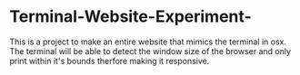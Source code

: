 # Terminal-Website-Experiment-

This is a project to make an entire website that mimics the terminal in osx. The terminal will be able to detect the window size of the browser and only print within it's bounds therfore making it responsive. 